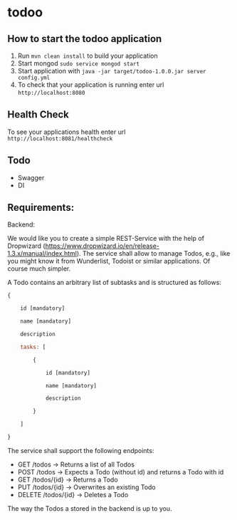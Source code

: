 # todoo

How to start the todoo application
---

1. Run `mvn clean install` to build your application
1. Start mongod `sudo service mongod start`
1. Start application with `java -jar target/todoo-1.0.0.jar server config.yml`
1. To check that your application is running enter url `http://localhost:8080`

Health Check
---

To see your applications health enter url `http://localhost:8081/healthcheck`

Todo
---
* Swagger
* DI


Requirements:
---
Backend:

We would like you to create a simple REST-Service with the help of Dropwizard (https://www.dropwizard.io/en/release-1.3.x/manual/index.html). 
The service shall allow to manage Todos, e.g., like you might know it from Wunderlist, Todoist or similar applications. Of course much simpler.

 

A Todo contains an arbitrary list of subtasks and is structured as follows:
```javascript
{

    id [mandatory]

    name [mandatory]

    description

    tasks: [

        {

            id [mandatory]

            name [mandatory]

            description

        }

    ]

}
```
 

The service shall support the following endpoints:
* GET /todos → Returns a list of all Todos
* POST /todos → Expects a Todo (without id) and returns a Todo with id
* GET /todos/{id} → Returns a Todo
* PUT /todos/{id} → Overwrites an existing Todo
* DELETE /todos/{id} → Deletes a Todo

 

The way the Todos a stored in the backend is up to you.